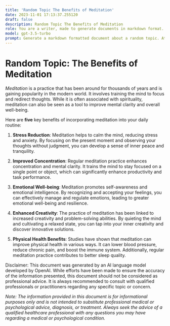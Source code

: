 ```yaml
---
title: 'Random Topic The Benefits of Meditation'
date: 2023-11-01 17:13:37.255120
draft: false
description: Random Topic The Benefits of Meditation
role: You are a writer, made to generate documents in markdown format. It is very important that all of the documents you generate are in valid markdown format.
model: gpt-3.5-turbo
prompt: Generate a markdown formatted document about a random topic. At the bottom, include a disclaimer explaining that the document was generated by you. The first line of the document should be the title. Make sure that the entire document is in proper markdown format, using a mix of various tags to make the document visually appealing.
---
```


# Random Topic: The Benefits of Meditation

*Meditation* is a practice that has been around for thousands of years and is gaining popularity in the modern world. It involves training the mind to focus and redirect thoughts. While it is often associated with spirituality, meditation can also be seen as a tool to improve mental clarity and overall well-being. 

Here are **five** key benefits of incorporating meditation into your daily routine:

1. **Stress Reduction**: Meditation helps to calm the mind, reducing stress and anxiety. By focusing on the present moment and observing your thoughts without judgment, you can develop a sense of inner peace and tranquility.

2. **Improved Concentration**: Regular meditation practice enhances concentration and mental clarity. It trains the mind to stay focused on a single point or object, which can significantly enhance productivity and task performance.

3. **Emotional Well-being**: Meditation promotes self-awareness and emotional intelligence. By recognizing and accepting your feelings, you can effectively manage and regulate emotions, leading to greater emotional well-being and resilience.

4. **Enhanced Creativity**: The practice of meditation has been linked to increased creativity and problem-solving abilities. By quieting the mind and cultivating a relaxed state, you can tap into your inner creativity and discover innovative solutions.

5. **Physical Health Benefits**: Studies have shown that meditation can improve physical health in various ways. It can lower blood pressure, reduce chronic pain, and boost the immune system. Additionally, regular meditation practice contributes to better sleep quality.

Disclaimer: This document was generated by an AI language model developed by OpenAI. While efforts have been made to ensure the accuracy of the information presented, this document should not be considered as professional advice. It is always recommended to consult with qualified professionals or practitioners regarding any specific topic or concern.

*Note: The information provided in this document is for informational purposes only and is not intended to substitute professional medical or psychological advice, diagnosis, or treatment. Always seek the advice of a qualified healthcare professional with any questions you may have regarding a medical or psychological condition.*